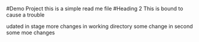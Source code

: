 #Demo Project
this is a simple read me file
#Heading 2
This is bound to cause a trouble

udated in stage
more changes in working directory
some change in second
some moe changes